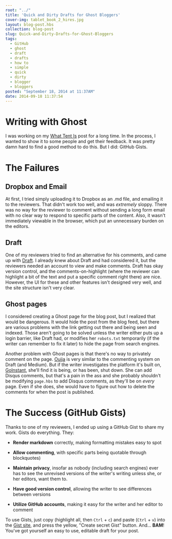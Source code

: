 ```yaml
---
root: "../"
title: 'Quick and Dirty Drafts for Ghost Bloggers'
cover-img: tablet_book_2_hires.jpg
layout: blog-post.hbs
collection: blog-post
slug: Quick-and-Dirty-Drafts-for-Ghost-Bloggers
tags:
  - GitHub
  - ghost
  - draft
  - drafts
  - how to
  - simple
  - quick
  - dirty
  - blogger
  - bloggers
posted: "September 18, 2014 at 11:37AM"
date: 2014-09-18 11:37:54
---
```

# Writing with Ghost
I was working on my [What Tent Is](http://bnb.im/blog/what-tent-is/) post for a long time. In the process, I wanted to show it to some people and get their feedback. It was pretty damn hard to find a good method to do this. But I did: GitHub Gists.

# The Failures

## Dropbox and Email
At first, I tried simply uploading it to Dropbox as an .md file, and emailing it to the reviewers. That didn't work too well, and was _extremely_ sloppy. There was no way for the reviewer to comment without sending a long form email with no clear way to respond to specific parts of the content. Also, it wasn't immediately viewable in the browser, which put an unnecessary burden on the editors.

## Draft
One of my reviewers tried to find an alternative for his comments, and came up with [Draft](https://draftin.com/). I already knew about Draft and had considered it, but the reviewers needed an account to view and make comments. Draft has okay version control, and the comments-on-highlight (where the reviewer can highlight a bit of the text and put a specific comment right there) are nice. However, the UI for these and other features isn't designed very well, and the site structure isn't very clear.

## Ghost pages
I considered creating a Ghost page for the blog post, but I realized that would be dangerous. It would hide the post from the blog feed, but there are various problems with the link getting out there and being seen and indexed. Those aren't going to be solved unless the writer either puts up a login barrier, like Draft had, or modifies her `robots.txt` temporarily (if the writer can remember to fix it later) to hide the page from search engines.

Another problem with Ghost pages is that there's no way to privately comment on the page. [Ouija](http://ouija.io/) is very similar to the commenting system on Draft (and Medium). But if the writer investigates the platform it's built on, [GoInstant](https://goinstant.com/), she’ll find it is being, or has been, shut down. She can add Disqus comments, but that's a pain in the ass and she probably shouldn't be modifying `page.hbs` to add Disqus comments, as they'll be on _every_ page. Even if she does, she would have to figure out how to delete the comments for when the post is published.

# The Success (GitHub Gists)

Thanks to one of my reviewers, I ended up using a GitHub Gist to share my work. Gists do everything. They:

*   **Render markdown** correctly, making formatting mistakes easy to spot

*   **Allow commenting**, with specific parts being quotable through blockquotes)

*   **Maintain privacy**, insofar as nobody (including search engines) ever has to see the unrevised versions of the writer's writing unless she, or her editors, want them to.
*   **Have good version control**, allowing the writer to see differences between versions

*   **Utilize GitHub accounts**, making it easy for the writer and her editor to comment

To use Gists, just copy (highlight all, then `Ctrl` + `c`) and paste (`Ctrl` + `v`) into the [Gist site](https://gist.github.com/), and press the yellow, "Create secret Gist" button. And... **BAM**! You've got yourself an easy to use, editable draft for your post.
